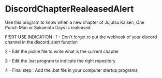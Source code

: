# DiscordChapterRealeasedAlert
Use this program to know when a new chapter of Jujutsu Kaisen, One Punch Man or Sakamoto Days is realeased

FISRT USE INDICATION : 
1 - Don't forget to put the webhook of your discord channel in the discord_alert function

2 - Edit the pickle file to write what is the current chapter

3 - Edit the .bat program to indicate the right repository

4 - Final step : Add the .bat file in your computer startup programs
